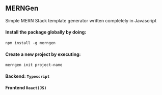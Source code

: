 ## MERNGen
Simple MERN Stack template generator written completely in Javascript

#### Install the package globally by doing:
`
npm install -g merngen
`

#### Create a new project by executing:
`
merngen init project-name
`

#### Backend: `Typescript`
#### Frontend `React(JS)`